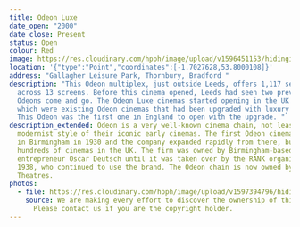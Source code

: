 ```yaml
---
title: Odeon Luxe
date_open: "2000"
date_close: Present
status: Open
colour: Red
image: https://res.cloudinary.com/hpph/image/upload/v1596451153/hidinginplainsight/odeonluxe.svg
location: '{"type":"Point","coordinates":[-1.7027628,53.8000108]}'
address: "Gallagher Leisure Park, Thornbury, Bradford "
description: "This Odeon multiplex, just outside Leeds, offers 1,117 seats
  across 13 screens. Before this cinema opened, Leeds had seen two previous
  Odeons come and go. The Odeon Luxe cinemas started opening in the UK in 2017,
  which were existing Odeon cinemas that had been upgraded with luxury features.
  This Odeon was the first one in England to open with the upgrade. "
description_extended: Odeon is a very well-known cinema chain, not least for the
  modernist style of their iconic early cinemas. The first Odeon cinema opened
  in Birmingham in 1930 and the company expanded rapidly from there, building
  hundreds of cinemas in the UK. The firm was owned by Birmingham-based
  entrepreneur Oscar Deutsch until it was taken over by the RANK organisation in
  1938, who continued to use the brand. The Odeon chain is now owned by AMC
  Theatres.
photos:
  - file: https://res.cloudinary.com/hpph/image/upload/v1597394796/hidinginplainsight/Odeon_Luxe.jpg
    source: We are making every effort to discover the ownership of this photo.
      Please contact us if you are the copyright holder.
---
```

